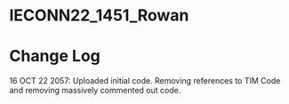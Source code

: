 # IECONN22_1451_Rowan


# Change Log
16 OCT 22 2057: Uploaded initial code. Removing references to TIM Code and removing massively commented out code.
